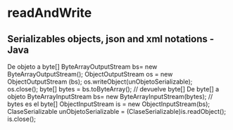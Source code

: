 # readAndWrite

## Serializables objects, json and xml notations - Java
De objeto a byte[]
ByteArrayOutputStream bs= new ByteArrayOutputStream();
ObjectOutputStream os = new ObjectOutputStream (bs);
os.writeObject(unObjetoSerializable);  
os.close();
byte[] bytes =  bs.toByteArray(); // devuelve byte[]
De byte[] a objeto
ByteArrayInputStream bs= new ByteArrayInputStream(bytes); // bytes es el byte[]
ObjectInputStream is = new ObjectInputStream(bs);
ClaseSerializable unObjetoSerializable = (ClaseSerializable)is.readObject();
is.close();
